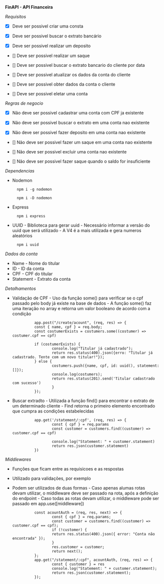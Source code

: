 **FinAPI - API Financeira**

*Requisitos*

- [x] Deve ser possivel criar uma consta

- [x] Deve ser possivel buscar o extrato bancário

- [x] Deve ser possivel realizar um deposito

- [] Deve ser possivel realizar um saque

- [] Deve ser possivel buscar o extrato bancario do 
cliente por data

- [] Deve ser possivel atualizar os dados da conta do 
cliente

- [] Deve ser possivel obter dados da conta o cliente

- [] Deve ser possivel eletar uma conta



*Regras de negocio*

- [x] Não deve ser possivel cadastrar uma conta com CPF ja existente

- [x] Não deve ser possivel buscar o extrato em uma conta nao existente

- [x] Não deve ser possivel fazer deposito em uma conta nao existente

- [] Não deve ser possivel fazer um saque em uma conta nao existente

- [] Não deve ser possivel excluir uma conta nao existente

- [] Não deve ser possivel fazer saque quando o saldo for insuficiente

*Dependencias*

- Nodemon

        npm i -g nodemon

        npm i -D nodemon

- Express

        npm i express

- UUID
        - Biblioteca para gerar uuid
        - Necessário informar a versão do uuid que será utilizado
        - A V4 é a mais utilizada e gera numeros aleatórios

        npm i uuid

*Dados da conta*

- Name
        - Nome do titular
- ID
        - ID da conta
- CPF
        - CPF do titular
- Statement
        - Extrato da conta

*Detalhamentos*

- Validação de CPF
        - Uso da função some() para verificar se o cpf passado pelo body já existe na base de dados
        - A função some() faz uma iteração no array e retorna um valor booleano de acordo com a condição

                app.post("/create/acount", (req, res) => {
                const { name, cpf } = req.body;
                const costumerExists = costumers.some((costumer) => costumer.cpf == cpf)

                if (costumerExists) {
                        console.log("Titular já cadastrado");
                        return res.status(400).json({erro: "Titular já cadastrado. Tente com um novo titular!"});
                } else {
                        costumers.push({name, cpf, id: uuid(), statement: []});
                        console.log(costumers);
                        return res.status(201).send('Titular cadastrado com sucesso')
                        }
                });

- Buscar extradto
        - Utilizada a função find() para encontrar o extrato de um determinado cliente
        - Find retorna o primeiro elemento encontrado que cumpra as condições estabelecidas

                app.get('/statement/:cpf', (req, res) => {
                        const { cpf } = req.params
                        const customer = customers.find((customer) => customer.cpf == cpf)

                        console.log("Statement: " + customer.statement)
                        return res.json(customer.statement)
                })

*Middlewares*

- Funções que ficam entre as requisicoes e as respostas

- Utilizado para validações, por exemplo

- Podem ser utilizados de duas formas
        - Caso apenas alumas rotas devam utilizar, o middleware deve ser passado na rota, após a definição do endpoint
        - Caso todas as rotas devam utilizar, o middleware pode ser passado em app.use([middleware])

                const acountAuth = (req, res, next) => {
                        const { cpf } = req.params;
                        const customer = customers.find((customer) => customer.cpf == cpf);
                        if (!customer) {
                        return res.status(400).json({ error: "Conta não encontrada" });
                        }
                        res.customer = customer;
                        return next();
                };
                app.get("/statement/:cpf", acountAuth, (req, res) => {
                        const { customer } = res
                        console.log("Statement: " + customer.statement);
                        return res.json(customer.statement);
                });